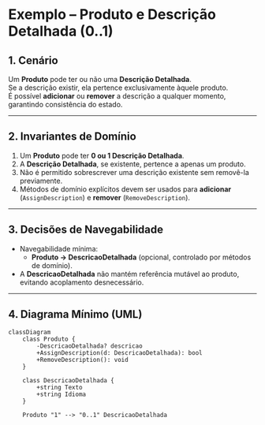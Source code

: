# Exemplo – Produto e Descrição Detalhada (0..1)

## 1. Cenário

Um **Produto** pode ter ou não uma **Descrição Detalhada**.  
Se a descrição existir, ela pertence exclusivamente àquele produto.  
É possível **adicionar** ou **remover** a descrição a qualquer momento, garantindo consistência do estado.

---

## 2. Invariantes de Domínio

1. Um **Produto** pode ter **0 ou 1 Descrição Detalhada**.
2. A **Descrição Detalhada**, se existente, pertence a apenas um produto.
3. Não é permitido sobrescrever uma descrição existente sem removê-la previamente.
4. Métodos de domínio explícitos devem ser usados para **adicionar** (`AssignDescription`) e **remover** (`RemoveDescription`).

---

## 3. Decisões de Navegabilidade

- Navegabilidade mínima:
  - **Produto → DescricaoDetalhada** (opcional, controlado por métodos de domínio).
- A **DescricaoDetalhada** não mantém referência mutável ao produto, evitando acoplamento desnecessário.

---

## 4. Diagrama Mínimo (UML)

```mermaid
classDiagram
    class Produto {
        -DescricaoDetalhada? descricao
        +AssignDescription(d: DescricaoDetalhada): bool
        +RemoveDescription(): void
    }

    class DescricaoDetalhada {
        +string Texto
        +string Idioma
    }

    Produto "1" --> "0..1" DescricaoDetalhada
```
